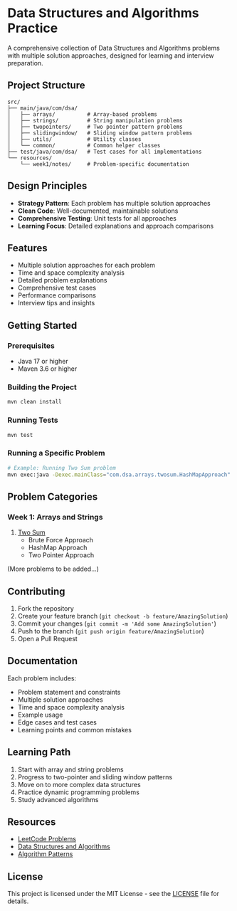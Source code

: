# Data Structures and Algorithms Practice

A comprehensive collection of Data Structures and Algorithms problems with multiple solution approaches, designed for learning and interview preparation.

## Project Structure

```
src/
├── main/java/com/dsa/
│   ├── arrays/          # Array-based problems
│   ├── strings/         # String manipulation problems
│   ├── twopointers/     # Two pointer pattern problems
│   ├── slidingwindow/   # Sliding window pattern problems
│   ├── utils/           # Utility classes
│   └── common/          # Common helper classes
├── test/java/com/dsa/   # Test cases for all implementations
└── resources/
    └── week1/notes/     # Problem-specific documentation
```

## Design Principles

- **Strategy Pattern**: Each problem has multiple solution approaches
- **Clean Code**: Well-documented, maintainable solutions
- **Comprehensive Testing**: Unit tests for all approaches
- **Learning Focus**: Detailed explanations and approach comparisons

## Features

- Multiple solution approaches for each problem
- Time and space complexity analysis
- Detailed problem explanations
- Comprehensive test cases
- Performance comparisons
- Interview tips and insights

## Getting Started

### Prerequisites
- Java 17 or higher
- Maven 3.6 or higher

### Building the Project
```bash
mvn clean install
```

### Running Tests
```bash
mvn test
```

### Running a Specific Problem
```bash
# Example: Running Two Sum problem
mvn exec:java -Dexec.mainClass="com.dsa.arrays.twosum.HashMapApproach"
```

## Problem Categories

### Week 1: Arrays and Strings
1. [Two Sum](src/resources/week1/notes/twosum/README.md)
   - Brute Force Approach
   - HashMap Approach
   - Two Pointer Approach

(More problems to be added...)

## Contributing

1. Fork the repository
2. Create your feature branch (`git checkout -b feature/AmazingSolution`)
3. Commit your changes (`git commit -m 'Add some AmazingSolution'`)
4. Push to the branch (`git push origin feature/AmazingSolution`)
5. Open a Pull Request

## Documentation

Each problem includes:
- Problem statement and constraints
- Multiple solution approaches
- Time and space complexity analysis
- Example usage
- Edge cases and test cases
- Learning points and common mistakes

## Learning Path

1. Start with array and string problems
2. Progress to two-pointer and sliding window patterns
3. Move on to more complex data structures
4. Practice dynamic programming problems
5. Study advanced algorithms

## Resources

- [LeetCode Problems](https://leetcode.com/)
- [Data Structures and Algorithms](https://www.geeksforgeeks.org/data-structures/)
- [Algorithm Patterns](https://github.com/AswinBarath/algorithm-patterns)

## License

This project is licensed under the MIT License - see the [LICENSE](LICENSE) file for details. 